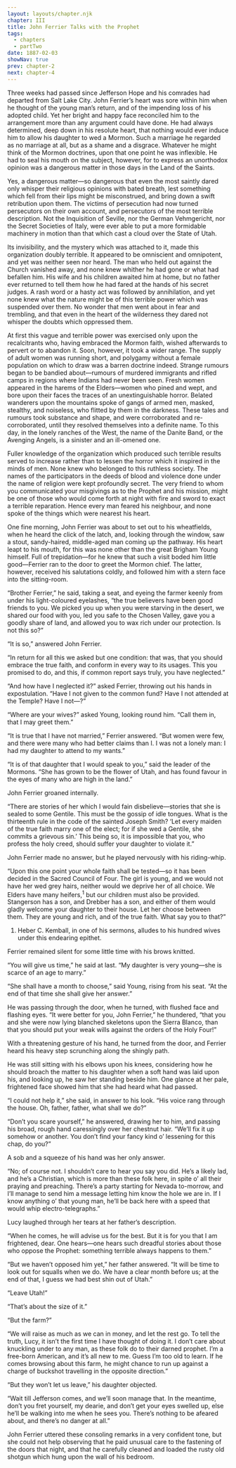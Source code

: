 ```yaml
---
layout: layouts/chapter.njk
chapter: III
title: John Ferrier Talks with the Prophet
tags:
  - chapters
  - partTwo
date: 1887-02-03
showNav: true
prev: chapter-2
next: chapter-4
---
```


Three weeks had passed since Jefferson Hope and his comrades had departed from Salt Lake City. John Ferrier’s heart was sore within him when he thought of the young man’s return, and of the impending loss of his adopted child. Yet her bright and happy face reconciled him to the arrangement more than any argument could have done. He had always determined, deep down in his resolute heart, that nothing would ever induce him to allow his daughter to wed a Mormon. Such a marriage he regarded as no marriage at all, but as a shame and a disgrace. Whatever he might think of the Mormon doctrines, upon that one point he was inflexible. He had to seal his mouth on the subject, however, for to express an unorthodox opinion was a dangerous matter in those days in the Land of the Saints.

Yes, a dangerous matter—so dangerous that even the most saintly dared only whisper their religious opinions with bated breath, lest something which fell from their lips might be misconstrued, and bring down a swift retribution upon them. The victims of persecution had now turned persecutors on their own account, and persecutors of the most terrible description. Not the Inquisition of Seville, nor the German Vehmgericht, nor the Secret Societies of Italy, were ever able to put a more formidable machinery in motion than that which cast a cloud over the State of Utah.

Its invisibility, and the mystery which was attached to it, made this organization doubly terrible. It appeared to be omniscient and omnipotent, and yet was neither seen nor heard. The man who held out against the Church vanished away, and none knew whither he had gone or what had befallen him. His wife and his children awaited him at home, but no father ever returned to tell them how he had fared at the hands of his secret judges. A rash word or a hasty act was followed by annihilation, and yet none knew what the nature might be of this terrible power which was suspended over them. No wonder that men went about in fear and trembling, and that even in the heart of the wilderness they dared not whisper the doubts which oppressed them.

At first this vague and terrible power was exercised only upon the recalcitrants who, having embraced the Mormon faith, wished afterwards to pervert or to abandon it. Soon, however, it took a wider range. The supply of adult women was running short, and polygamy without a female population on which to draw was a barren doctrine indeed. Strange rumours began to be bandied about—rumours of murdered immigrants and rifled camps in regions where Indians had never been seen. Fresh women appeared in the harems of the Elders—women who pined and wept, and bore upon their faces the traces of an unextinguishable horror. Belated wanderers upon the mountains spoke of gangs of armed men, masked, stealthy, and noiseless, who flitted by them in the darkness. These tales and rumours took substance and shape, and were corroborated and re-corroborated, until they resolved themselves into a definite name. To this day, in the lonely ranches of the West, the name of the Danite Band, or the Avenging Angels, is a sinister and an ill-omened one.

Fuller knowledge of the organization which produced such terrible results served to increase rather than to lessen the horror which it inspired in the minds of men. None knew who belonged to this ruthless society. The names of the participators in the deeds of blood and violence done under the name of religion were kept profoundly secret. The very friend to whom you communicated your misgivings as to the Prophet and his mission, might be one of those who would come forth at night with fire and sword to exact a terrible reparation. Hence every man feared his neighbour, and none spoke of the things which were nearest his heart.

One fine morning, John Ferrier was about to set out to his wheatfields, when he heard the click of the latch, and, looking through the window, saw a stout, sandy-haired, middle-aged man coming up the pathway. His heart leapt to his mouth, for this was none other than the great Brigham Young himself. Full of trepidation—for he knew that such a visit boded him little good—Ferrier ran to the door to greet the Mormon chief. The latter, however, received his salutations coldly, and followed him with a stern face into the sitting-room.

“Brother Ferrier,” he said, taking a seat, and eyeing the farmer keenly from under his light-coloured eyelashes, “the true believers have been good friends to you. We picked you up when you were starving in the desert, we shared our food with you, led you safe to the Chosen Valley, gave you a goodly share of land, and allowed you to wax rich under our protection. Is not this so?”

“It is so,” answered John Ferrier.

“In return for all this we asked but one condition: that was, that you should embrace the true faith, and conform in every way to its usages. This you promised to do, and this, if common report says truly, you have neglected.”

“And how have I neglected it?” asked Ferrier, throwing out his hands in expostulation. “Have I not given to the common fund? Have I not attended at the Temple? Have I not—?”

“Where are your wives?” asked Young, looking round him. “Call them in, that I may greet them.”

“It is true that I have not married,” Ferrier answered. “But women were few, and there were many who had better claims than I. I was not a lonely man: I had my daughter to attend to my wants.”

“It is of that daughter that I would speak to you,” said the leader of the Mormons. “She has grown to be the flower of Utah, and has found favour in the eyes of many who are high in the land.”

John Ferrier groaned internally.

“There are stories of her which I would fain disbelieve—stories that she is sealed to some Gentile. This must be the gossip of idle tongues. What is the thirteenth rule in the code of the sainted Joseph Smith? ‘Let every maiden of the true faith marry one of the elect; for if she wed a Gentile, she commits a grievous sin.’ This being so, it is impossible that you, who profess the holy creed, should suffer your daughter to violate it.”

John Ferrier made no answer, but he played nervously with his riding-whip.

“Upon this one point your whole faith shall be tested—so it has been decided in the Sacred Council of Four. The girl is young, and we would not have her wed grey hairs, neither would we deprive her of all choice. We Elders have many heifers,<sup>1</sup> but our children must also be provided. Stangerson has a son, and Drebber has a son, and either of them would gladly welcome your daughter to their house. Let her choose between them. They are young and rich, and of the true faith. What say you to that?”

<div class="footnote">

1. Heber C. Kemball, in one of his sermons, alludes to his hundred wives under this endearing epithet.

</div>

Ferrier remained silent for some little time with his brows knitted.

“You will give us time,” he said at last. “My daughter is very young—she is scarce of an age to marry.”

“She shall have a month to choose,” said Young, rising from his seat. “At the end of that time she shall give her answer.”

He was passing through the door, when he turned, with flushed face and flashing eyes. “It were better for you, John Ferrier,” he thundered, “that you and she were now lying blanched skeletons upon the Sierra Blanco, than that you should put your weak wills against the orders of the Holy Four!”

With a threatening gesture of his hand, he turned from the door, and Ferrier heard his heavy step scrunching along the shingly path.

He was still sitting with his elbows upon his knees, considering how he should broach the matter to his daughter when a soft hand was laid upon his, and looking up, he saw her standing beside him. One glance at her pale, frightened face showed him that she had heard what had passed.

“I could not help it,” she said, in answer to his look. “His voice rang through the house. Oh, father, father, what shall we do?”

“Don’t you scare yourself,” he answered, drawing her to him, and passing his broad, rough hand caressingly over her chestnut hair. “We’ll fix it up somehow or another. You don’t find your fancy kind o’ lessening for this chap, do you?”

A sob and a squeeze of his hand was her only answer.

“No; of course not. I shouldn’t care to hear you say you did. He’s a likely lad, and he’s a Christian, which is more than these folk here, in spite o’ all their praying and preaching. There’s a party starting for Nevada to-morrow, and I’ll manage to send him a message letting him know the hole we are in. If I know anything o’ that young man, he’ll be back here with a speed that would whip electro-telegraphs.”

Lucy laughed through her tears at her father’s description.

“When he comes, he will advise us for the best. But it is for you that I am frightened, dear. One hears—one hears such dreadful stories about those who oppose the Prophet: something terrible always happens to them.”

“But we haven’t opposed him yet,” her father answered. “It will be time to look out for squalls when we do. We have a clear month before us; at the end of that, I guess we had best shin out of Utah.”

“Leave Utah!”

“That’s about the size of it.”

“But the farm?”

“We will raise as much as we can in money, and let the rest go. To tell the truth, Lucy, it isn’t the first time I have thought of doing it. I don’t care about knuckling under to any man, as these folk do to their darned prophet. I’m a free-born American, and it’s all new to me. Guess I’m too old to learn. If he comes browsing about this farm, he might chance to run up against a charge of buckshot travelling in the opposite direction.”

“But they won’t let us leave,” his daughter objected.

“Wait till Jefferson comes, and we’ll soon manage that. In the meantime, don’t you fret yourself, my dearie, and don’t get your eyes swelled up, else he’ll be walking into me when he sees you. There’s nothing to be afeared about, and there’s no danger at all.”

John Ferrier uttered these consoling remarks in a very confident tone, but she could not help observing that he paid unusual care to the fastening of the doors that night, and that he carefully cleaned and loaded the rusty old shotgun which hung upon the wall of his bedroom.
